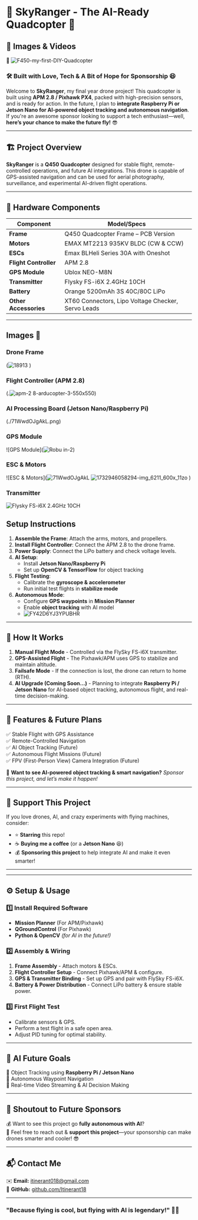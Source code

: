 # 🚁 SkyRanger - The AI-Ready Quadcopter 🚀  
## 📸 Images & Videos  

🚀 
![F450-my-first-DIY-Quadcopter](https://github.com/user-attachments/assets/027bb493-0652-4f2d-b024-53699a95abec)  


### 🛠️ Built with Love, Tech & A Bit of Hope for Sponsorship 😆  

Welcome to **SkyRanger**, my final year drone project! This quadcopter is built using **APM 2.8 / Pixhawk PX4**, packed with high-precision sensors, and is ready for action. In the future, I plan to **integrate Raspberry Pi or Jetson Nano for AI-powered object tracking and autonomous navigation**. If you're an awesome sponsor looking to support a tech enthusiast—well, **here’s your chance to make the future fly!** 😎  

---

## 🏗️ Project Overview  

**SkyRanger** is a **Q450 Quadcopter** designed for stable flight, remote-controlled operations, and future AI integrations. This drone is capable of GPS-assisted navigation and can be used for aerial photography, surveillance, and experimental AI-driven flight operations.  

---

## 🔩 Hardware Components  

| Component | Model/Specs |
|-----------|------------|
| **Frame** | Q450 Quadcopter Frame – PCB Version |
| **Motors** | EMAX MT2213 935KV BLDC (CW & CCW) |
| **ESCs** | Emax BLHeli Series 30A with Oneshot |
| **Flight Controller** | APM 2.8 |
| **GPS Module** | Ublox NEO-M8N |
| **Transmitter** | Flysky FS-i6X 2.4GHz 10CH |
| **Battery** | Orange 5200mAh 3S 40C/80C LiPo |
| **Other Accessories** | XT60 Connectors, Lipo Voltage Checker, Servo Leads |

---

## Images 📸

### Drone Frame
(![18913](https://github.com/user-attachments/assets/c58fcbee-8dac-4fa8-bec4-75ac4c28a955)
)

### Flight Controller (APM 2.8)
(.![apm-2 8-arducopter-3-550x550](https://github.com/user-attachments/assets/5ffce0f4-67d6-4b06-95f4-4c5277129909))

### AI Processing Board (Jetson Nano/Raspberry Pi)
(./71WwdOJgAkL.png)

### GPS Module
![GPS Module](![Robu in-2](https://github.com/user-attachments/assets/de4ab673-b83a-4b14-b5b6-66151c4ab554))

### ESC & Motors
![ESC & Motors](![71WwdOJgAkL](https://github.com/user-attachments/assets/2d8ce58d-c36f-4185-9550-399d0d9564a1)
![1732946058294-img_6211_600x_11zo](https://github.com/user-attachments/assets/f547a0f8-9c27-4fce-a483-769b98a1bbde)
)
### Transmitter
![Flysky FS-i6X 2.4GHz 10CH](![robu-1](https://github.com/user-attachments/assets/1564f1a1-d3ae-4c17-b561-dcd407d4eec5))


## Setup Instructions
1. **Assemble the Frame**: Attach the arms, motors, and propellers.
2. **Install Flight Controller**: Connect the APM 2.8 to the drone frame.
3. **Power Supply**: Connect the LiPo battery and check voltage levels.
4. **AI Setup**:
   - Install **Jetson Nano/Raspberry Pi**
   - Set up **OpenCV & TensorFlow** for object tracking
5. **Flight Testing**:
   - Calibrate the **gyroscope & accelerometer**
   - Run initial test flights in **stabilize mode**
6. **Autonomous Mode**:
   - Configure **GPS waypoints** in **Mission Planner**
   - Enable **object tracking** with AI model
   - ![FY42D6YJ3YPUBHR](https://github.com/user-attachments/assets/7e35200d-ddc7-4ecb-bca1-c70ee8de156a)

---

## 🧠 How It Works  

1. **Manual Flight Mode** - Controlled via the FlySky FS-i6X transmitter.  
2. **GPS-Assisted Flight** - The Pixhawk/APM uses GPS to stabilize and maintain altitude.  
3. **Failsafe Mode** - If the connection is lost, the drone can return to home (RTH).  
4. **AI Upgrade (Coming Soon...)** - Planning to integrate **Raspberry Pi / Jetson Nano** for AI-based object tracking, autonomous flight, and real-time decision-making.  

---

## 🎯 Features & Future Plans  

✅ Stable Flight with GPS Assistance  
✅ Remote-Controlled Navigation  
✅ AI Object Tracking (Future)  
✅ Autonomous Flight Missions (Future)  
✅ FPV (First-Person View) Camera Integration (Future)  

🚀 **Want to see AI-powered object tracking & smart navigation?** *Sponsor this project, and let’s make it happen!*  

---

## 🤝 Support This Project  

If you love drones, AI, and crazy experiments with flying machines, consider:  
- ⭐ **Starring** this repo!  
- ☕ **Buying me a coffee** (or a **Jetson Nano** 😆)  
- 💰 **Sponsoring this project** to help integrate AI and make it even smarter!  

---


---

## ⚙️ Setup & Usage  

### 1️⃣ Install Required Software  
- **Mission Planner** (For APM/Pixhawk)  
- **QGroundControl** (For Pixhawk)  
- **Python & OpenCV** *(for AI in the future!)*  

### 2️⃣ Assembly & Wiring  
1. **Frame Assembly** - Attach motors & ESCs.  
2. **Flight Controller Setup** - Connect Pixhawk/APM & configure.  
3. **GPS & Transmitter Binding** - Set up GPS and pair with FlySky FS-i6X.  
4. **Battery & Power Distribution** - Connect LiPo battery & ensure stable power.  

### 3️⃣ First Flight Test  
- Calibrate sensors & GPS.  
- Perform a test flight in a safe open area.  
- Adjust PID tuning for optimal stability.  

---

## 🎯 AI Future Goals  

🚁 Object Tracking using **Raspberry Pi / Jetson Nano**  
🎯 Autonomous Waypoint Navigation  
📡 Real-time Video Streaming & AI Decision Making  

---

## 📢 Shoutout to Future Sponsors  

💰 Want to see this project go **fully autonomous with AI**?  
💌 Feel free to reach out & **support this project**—your sponsorship can make drones smarter and cooler! 😎  

---

## 📬 Contact Me  

✉️ **Email:** [itinerant018@gmail.com](mailto:itinerant018@gmail.com)  
🔗 **GitHub:** [github.com/Itinerant18](https://github.com/Itinerant18)  

---

### **"Because flying is cool, but flying with AI is legendary!"** 🚁🔥  
